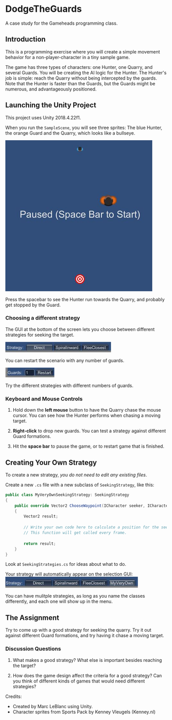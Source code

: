 # DodgeTheGuards
A case study for the Gameheads programming class.  

## Introduction

This is a programming exercise where you will create a simple movement behavior for a non-player-character in a tiny sample game. 

The game has three types of characters: one Hunter, one Quarry, and several Guards. You will be creating the AI logic for the Hunter.  The Hunter's job is simple: reach the Quarry without being intercepted by the guards.  Note that the Hunter is faster than the Guards, but the Guards might be numerous, and advantageously positioned.  

## Launching the Unity Project 

This project uses Unity 2018.4.22f1.  

When you run the `SampleScene`, you will see three sprites: The blue Hunter, the orange Guard and the Quarry, which looks like a bullseye.  

![Three Sprites](images/threesprites.JPG)

Press the spacebar to see the Hunter run towards the Quarry, and probably get stopped by the Guard.  

### Choosing a different strategy 

The GUI at the bottom of the screen lets you choose between different strategies for seeking the target.  

![Strategy Selection GUI](images/strategies.JPG)

You can restart the scenario with any number of guards.  

![Restart GUI](images/restart.JPG)

Try the different strategies with different numbers of guards.  

### Keyboard and Mouse Controls 

1. Hold down the **left mouse** button to have the Quarry chase the mouse cursor.  You can see how the Hunter performs when chasing a moving target. 

2. **Right-click** to drop new guards. You can test a strategy against different Guard formations.

3. Hit the **space bar** to pause the game, or to restart game that is finished. 

## Creating Your Own Strategy 

To create a new strategy, *you do not need to edit any existing files*.  

Create a new `.cs` file with a new subclass of `SeekingStrategy`, like this: 

```C# 
public class MyVeryOwnSeekingStrategy: SeekingStrategy 
{
    public override Vector2 ChooseWaypoint(ICharacter seeker, ICharacter target, IEnumerable<ICharacter> guards)
    {
        Vector2 result; 

        // Write your own code here to calculate a position for the seeker to run towards. 
        // This function will get called every frame.  

        return result; 
    }
}
``` 

Look at `SeekingStrategies.cs` for ideas about what to do.  

Your strategy will automatically appear on the selection GUI: 
![Updated Strategy GUI](images/myveryown.JPG)

You can have mulitple strategies, as long as you name the classes differently, and each one will show up in the menu.  

## The Assignment

Try to come up with a good strategy for seeking the quarry. Try it out against different Guard formations, and try having it chase a moving target.  

### Discussion Questions

1. What makes a good strategy? What else is important besides reaching the target? 

2. How does the game design affect the criteria for a good strategy? Can you think of different kinds of games that would need different strategies?  


Credits: 
- Created by Marc LeBlanc using Unity. 
- Character sprites from Sports Pack by Kenney Vleugels (Kenney.nl)











